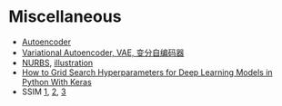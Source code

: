 # Miscellaneous

* [Autoencoder](https://segmentfault.com/a/1190000003916882)
* [Variational Autoencoder, VAE, 变分自编码器](http://www.dengfanxin.cn/?p=334)
* [NURBS](http://baike.baidu.com/link?url=WPLMEZoeyFK-7CysFuZ3xgTtrUALIOfn5QjCYevHA9DCxjfe0uFQcFk4_8loj9FmoqwEu037Ldv2szPI4yfUK_), [illustration](https://upload.wikimedia.org/wikipedia/commons/thumb/8/81/NURBstatic.svg/1200px-NURBstatic.svg.png)
* [How to Grid Search Hyperparameters for Deep Learning Models in Python With Keras](https://machinelearningmastery.com/grid-search-hyperparameters-deep-learning-models-python-keras/)
* SSIM [1](https://blog.csdn.net/chaipp0607/article/details/70158835), [2](https://blog.csdn.net/ecnu18918079120/article/details/60149864), [3](https://blog.csdn.net/kevin_cc98/article/details/79028507)

